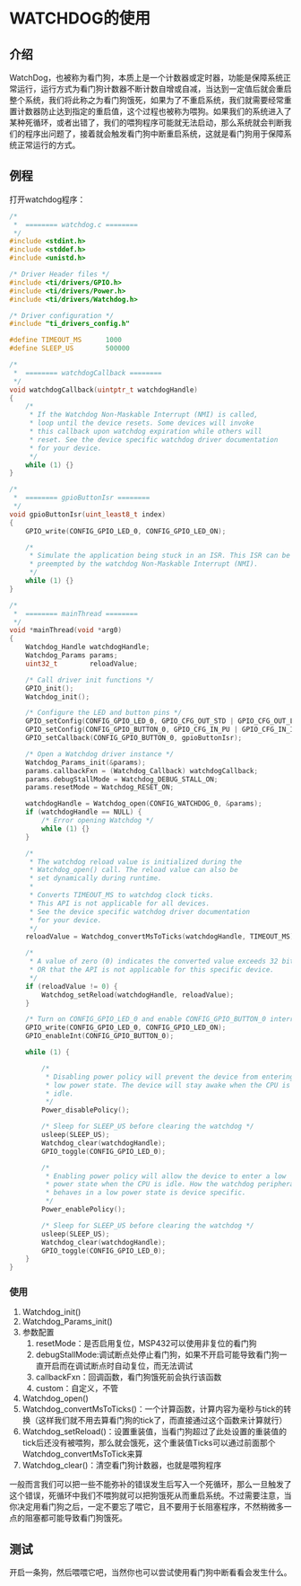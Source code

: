 # WATCHDOG的使用

## 介绍

WatchDog，也被称为看门狗，本质上是一个计数器或定时器，功能是保障系统正常运行，运行方式为看门狗计数器不断计数自增或自减，当达到一定值后就会重启整个系统，我们将此称之为看门狗饿死，如果为了不重启系统，我们就需要经常重置计数器防止达到指定的重启值，这个过程也被称为喂狗。如果我们的系统进入了某种死循环，或者出错了，我们的喂狗程序可能就无法启动，那么系统就会判断我们的程序出问题了，接着就会触发看门狗中断重启系统，这就是看门狗用于保障系统正常运行的方式。

## 例程

打开watchdog程序：

```c
/*
 *  ======== watchdog.c ========
 */
#include <stdint.h>
#include <stddef.h>
#include <unistd.h>

/* Driver Header files */
#include <ti/drivers/GPIO.h>
#include <ti/drivers/Power.h>
#include <ti/drivers/Watchdog.h>

/* Driver configuration */
#include "ti_drivers_config.h"

#define TIMEOUT_MS      1000
#define SLEEP_US        500000

/*
 *  ======== watchdogCallback ========
 */
void watchdogCallback(uintptr_t watchdogHandle)
{
    /*
     * If the Watchdog Non-Maskable Interrupt (NMI) is called,
     * loop until the device resets. Some devices will invoke
     * this callback upon watchdog expiration while others will
     * reset. See the device specific watchdog driver documentation
     * for your device.
     */
    while (1) {}
}

/*
 *  ======== gpioButtonIsr ========
 */
void gpioButtonIsr(uint_least8_t index)
{
    GPIO_write(CONFIG_GPIO_LED_0, CONFIG_GPIO_LED_ON);

    /*
     * Simulate the application being stuck in an ISR. This ISR can be
     * preempted by the watchdog Non-Maskable Interrupt (NMI).
     */
    while (1) {}
}

/*
 *  ======== mainThread ========
 */
void *mainThread(void *arg0)
{
    Watchdog_Handle watchdogHandle;
    Watchdog_Params params;
    uint32_t        reloadValue;

    /* Call driver init functions */
    GPIO_init();
    Watchdog_init();

    /* Configure the LED and button pins */
    GPIO_setConfig(CONFIG_GPIO_LED_0, GPIO_CFG_OUT_STD | GPIO_CFG_OUT_LOW);
    GPIO_setConfig(CONFIG_GPIO_BUTTON_0, GPIO_CFG_IN_PU | GPIO_CFG_IN_INT_FALLING);
    GPIO_setCallback(CONFIG_GPIO_BUTTON_0, gpioButtonIsr);

    /* Open a Watchdog driver instance */
    Watchdog_Params_init(&params);
    params.callbackFxn = (Watchdog_Callback) watchdogCallback;
    params.debugStallMode = Watchdog_DEBUG_STALL_ON;
    params.resetMode = Watchdog_RESET_ON;

    watchdogHandle = Watchdog_open(CONFIG_WATCHDOG_0, &params);
    if (watchdogHandle == NULL) {
        /* Error opening Watchdog */
        while (1) {}
    }

    /*
     * The watchdog reload value is initialized during the
     * Watchdog_open() call. The reload value can also be
     * set dynamically during runtime.
     *
     * Converts TIMEOUT_MS to watchdog clock ticks.
     * This API is not applicable for all devices.
     * See the device specific watchdog driver documentation
     * for your device.
     */
    reloadValue = Watchdog_convertMsToTicks(watchdogHandle, TIMEOUT_MS);

    /*
     * A value of zero (0) indicates the converted value exceeds 32 bits
     * OR that the API is not applicable for this specific device.
     */
    if (reloadValue != 0) {
        Watchdog_setReload(watchdogHandle, reloadValue);
    }

    /* Turn on CONFIG_GPIO_LED_0 and enable CONFIG_GPIO_BUTTON_0 interrupt */
    GPIO_write(CONFIG_GPIO_LED_0, CONFIG_GPIO_LED_ON);
    GPIO_enableInt(CONFIG_GPIO_BUTTON_0);

    while (1) {

        /*
         * Disabling power policy will prevent the device from entering
         * low power state. The device will stay awake when the CPU is
         * idle.
         */
        Power_disablePolicy();

        /* Sleep for SLEEP_US before clearing the watchdog */
        usleep(SLEEP_US);
        Watchdog_clear(watchdogHandle);
        GPIO_toggle(CONFIG_GPIO_LED_0);

        /*
         * Enabling power policy will allow the device to enter a low
         * power state when the CPU is idle. How the watchdog peripheral
         * behaves in a low power state is device specific.
         */
        Power_enablePolicy();

        /* Sleep for SLEEP_US before clearing the watchdog */
        usleep(SLEEP_US);
        Watchdog_clear(watchdogHandle);
        GPIO_toggle(CONFIG_GPIO_LED_0);
    }
}
```

### 使用

1.  Watchdog_init()
2.  Watchdog_Params_init()
3.  参数配置
    1.  resetMode：是否启用复位，MSP432可以使用非复位的看门狗
    2.  debugStallMode:调试断点处停止看门狗，如果不开启可能导致看门狗一直开启而在调试断点时自动复位，而无法调试
    3.  callbackFxn：回调函数，看门狗饿死前会执行该函数
    4.  custom：自定义，不管
4.  Watchdog_open()
5.  Watchdog_convertMsToTicks()：一个计算函数，计算内容为毫秒与tick的转换（这样我们就不用去算看门狗的tick了，而直接通过这个函数来计算就行）
6.  Watchdog_setReload()：设置重装值，当看门狗超过了此处设置的重装值的tick后还没有被喂狗，那么就会饿死，这个重装值Ticks可以通过前面那个Watchdog_convertMsToTick来算
7.  Watchdog_clear()：清空看门狗计数器，也就是喂狗程序

一般而言我们可以把一些不能弥补的错误发生后写入一个死循环，那么一旦触发了这个错误，死循环中我们不喂狗就可以把狗饿死从而重启系统。不过需要注意，当你决定用看门狗之后，一定不要忘了喂它，且不要用于长阻塞程序，不然稍微多一点的阻塞都可能导致看门狗饿死。

## 测试

开启一条狗，然后喂喂它吧，当然你也可以尝试使用看门狗中断看看会发生什么。

